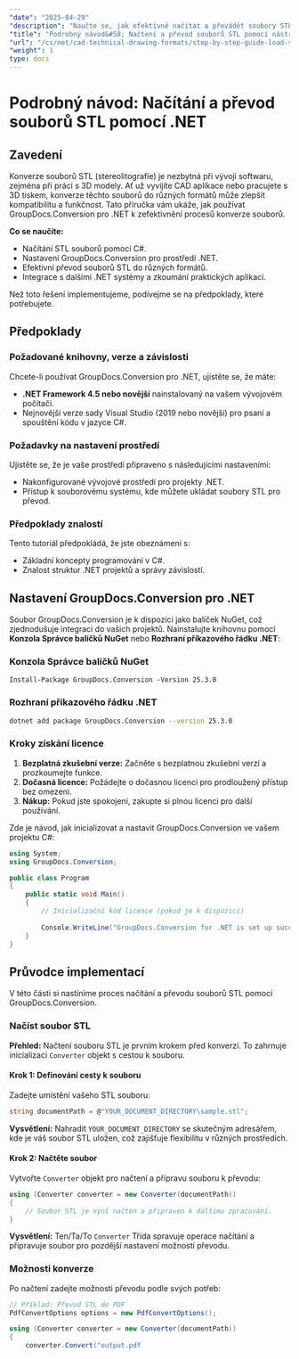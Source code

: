 ```yaml
---
"date": "2025-04-29"
"description": "Naučte se, jak efektivně načítat a převádět soubory STL pomocí nástroje GroupDocs.Conversion pro .NET. Ideální pro CAD aplikace a 3D tiskové projekty."
"title": "Podrobný návod&#58; Načtení a převod souborů STL pomocí nástroje GroupDocs.Conversion pro .NET"
"url": "/cs/net/cad-technical-drawing-formats/step-by-step-guide-load-stl-files-net/"
"weight": 1
type: docs
---
```

# Podrobný návod: Načítání a převod souborů STL pomocí .NET

## Zavedení

Konverze souborů STL (stereolitografie) je nezbytná při vývoji softwaru, zejména při práci s 3D modely. Ať už vyvíjíte CAD aplikace nebo pracujete s 3D tiskem, konverze těchto souborů do různých formátů může zlepšit kompatibilitu a funkčnost. Tato příručka vám ukáže, jak používat GroupDocs.Conversion pro .NET k zefektivnění procesů konverze souborů.

**Co se naučíte:**
- Načítání STL souborů pomocí C#.
- Nastavení GroupDocs.Conversion pro prostředí .NET.
- Efektivní převod souborů STL do různých formátů.
- Integrace s dalšími .NET systémy a zkoumání praktických aplikací.

Než toto řešení implementujeme, podívejme se na předpoklady, které potřebujete.

## Předpoklady

### Požadované knihovny, verze a závislosti
Chcete-li používat GroupDocs.Conversion pro .NET, ujistěte se, že máte:
- **.NET Framework 4.5 nebo novější** nainstalovaný na vašem vývojovém počítači.
- Nejnovější verze sady Visual Studio (2019 nebo novější) pro psaní a spouštění kódu v jazyce C#.

### Požadavky na nastavení prostředí
Ujistěte se, že je vaše prostředí připraveno s následujícími nastaveními:
- Nakonfigurované vývojové prostředí pro projekty .NET.
- Přístup k souborovému systému, kde můžete ukládat soubory STL pro převod.

### Předpoklady znalostí
Tento tutoriál předpokládá, že jste obeznámeni s:
- Základní koncepty programování v C#.
- Znalost struktur .NET projektů a správy závislostí.

## Nastavení GroupDocs.Conversion pro .NET

Soubor GroupDocs.Conversion je k dispozici jako balíček NuGet, což zjednodušuje integraci do vašich projektů. Nainstalujte knihovnu pomocí **Konzola Správce balíčků NuGet** nebo **Rozhraní příkazového řádku .NET**:

### Konzola Správce balíčků NuGet
```shell
Install-Package GroupDocs.Conversion -Version 25.3.0
```

### Rozhraní příkazového řádku .NET
```bash
dotnet add package GroupDocs.Conversion --version 25.3.0
```

### Kroky získání licence

1. **Bezplatná zkušební verze:** Začněte s bezplatnou zkušební verzí a prozkoumejte funkce.
2. **Dočasná licence:** Požádejte o dočasnou licenci pro prodloužený přístup bez omezení.
3. **Nákup:** Pokud jste spokojeni, zakupte si plnou licenci pro další používání.

Zde je návod, jak inicializovat a nastavit GroupDocs.Conversion ve vašem projektu C#:

```csharp
using System;
using GroupDocs.Conversion;

public class Program
{
    public static void Main()
    {
        // Inicializační kód licence (pokud je k dispozici)
        
        Console.WriteLine("GroupDocs.Conversion for .NET is set up successfully.");
    }
}
```

## Průvodce implementací

V této části si nastíníme proces načítání a převodu souborů STL pomocí GroupDocs.Conversion.

### Načíst soubor STL

**Přehled:** Načtení souboru STL je prvním krokem před konverzí. To zahrnuje inicializaci `Converter` objekt s cestou k souboru.

#### Krok 1: Definování cesty k souboru
Zadejte umístění vašeho STL souboru:

```csharp
string documentPath = @"YOUR_DOCUMENT_DIRECTORY\sample.stl";
```

**Vysvětlení:** Nahradit `YOUR_DOCUMENT_DIRECTORY` se skutečným adresářem, kde je váš soubor STL uložen, což zajišťuje flexibilitu v různých prostředích.

#### Krok 2: Načtěte soubor

Vytvořte `Converter` objekt pro načtení a přípravu souboru k převodu:

```csharp
using (Converter converter = new Converter(documentPath))
{
    // Soubor STL je nyní načten a připraven k dalšímu zpracování.
}
```

**Vysvětlení:** Ten/Ta/To `Converter` Třída spravuje operace načítání a připravuje soubor pro pozdější nastavení možností převodu.

### Možnosti konverze

Po načtení zadejte možnosti převodu podle svých potřeb:

```csharp
// Příklad: Převod STL do PDF
PdfConvertOptions options = new PdfConvertOptions();

using (Converter converter = new Converter(documentPath))
{
    converter.Convert("output.pdf